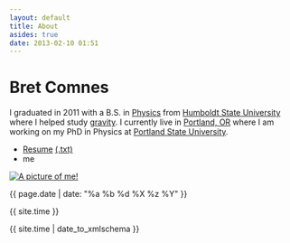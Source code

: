```yaml
---
layout: default
title: About
asides: true
date: 2013-02-10 01:51
---
```

<div itemscope itemtype="http://schema.org/Person">
<h1 itemprop="name">Bret Comnes</h1>
<p itemprop="description">I graduated in 2011 with a B.S. in <a href="http://www.humboldt.edu/physics/">Physics</a> from <span itemprop="alumniOf" itemscope itemtype="http://schema.org/EducationalOrganization"><a itemprop="url" href="http://www.humboldt.edu/" >Humboldt State University</a></span> where I helped study <a href="http://www.humboldt.edu/physics/gravitational-lab.html">gravity</a>.  I currently live in <span itemprop="homeLocation" itemscope itemtype="http://schema.org/Residence"><a itemprop="map" href="https://maps.google.com/maps?q=Portland+OR">Portland, OR</a></span> where I am working on my PhD in Physics at <span itemprop="alumniOf" itemscope itemtype="http://schema.org/EducationalOrganization"><a href="http://pdx.edu" itemprop="url">Portland State University</a></span>.</p>

<ul>
<li><a href="/assets/resume/Bret_Comnes_CV_Public.pdf">Resume</a> <a href="/assets/resume/Bret-Comnes-Public.txt">(.txt)</a></li>
<li><i class="icon-envelope"></i> <script type="text/javascript" src="/assets/js/email.js" itemprop="email" > </script> me</li>
</ul>

<a href="http://www.flickr.com/photos/bretc/">
<img itemprop="image" src="http://www.gravatar.com/avatar/8d8b82740cb7ca994449cccd1dfdef5f?s=200" class="img-polaroid" alt="A picture of me!">
</a>
</div>

{{ page.date | date: "%a %b %d %X %z %Y" }}

{{ site.time }}

{{ site.time | date_to_xmlschema }}
